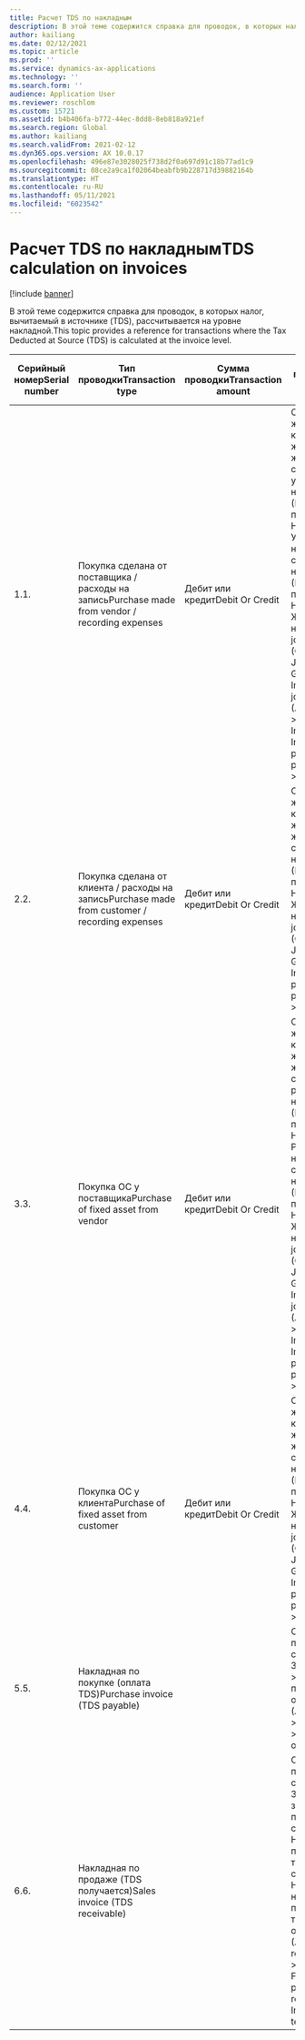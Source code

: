 ```yaml
---
title: Расчет TDS по накладным
description: В этой теме содержится справка для проводок, в которых налог, вычитаемый в источнике (TDS), рассчитывается на уровне накладной.
author: kailiang
ms.date: 02/12/2021
ms.topic: article
ms.prod: ''
ms.service: dynamics-ax-applications
ms.technology: ''
ms.search.form: ''
audience: Application User
ms.reviewer: roschlom
ms.custom: 15721
ms.assetid: b4b406fa-b772-44ec-8dd8-8eb818a921ef
ms.search.region: Global
ms.author: kailiang
ms.search.validFrom: 2021-02-12
ms.dyn365.ops.version: AX 10.0.17
ms.openlocfilehash: 496e87e3028025f738d2f0a697d91c18b77ad1c9
ms.sourcegitcommit: 08ce2a9ca1f02064beabfb9b228717d39882164b
ms.translationtype: HT
ms.contentlocale: ru-RU
ms.lasthandoff: 05/11/2021
ms.locfileid: "6023542"
---
```

# <a name="tds-calculation-on-invoices"></a><span data-ttu-id="d334e-103">Расчет TDS по накладным</span><span class="sxs-lookup"><span data-stu-id="d334e-103">TDS calculation on invoices</span></span>

[!include [banner](../includes/banner.md)]

<span data-ttu-id="d334e-104">В этой теме содержится справка для проводок, в которых налог, вычитаемый в источнике (TDS), рассчитывается на уровне накладной.</span><span class="sxs-lookup"><span data-stu-id="d334e-104">This topic provides a reference for transactions where the Tax Deducted at Source (TDS) is calculated at the invoice level.</span></span>

| <span data-ttu-id="d334e-105">Серийный номер</span><span class="sxs-lookup"><span data-stu-id="d334e-105">Serial number</span></span> | <span data-ttu-id="d334e-106">Тип проводки</span><span class="sxs-lookup"><span data-stu-id="d334e-106">Transaction type</span></span>                                 | <span data-ttu-id="d334e-107">Сумма проводки</span><span class="sxs-lookup"><span data-stu-id="d334e-107">Transaction amount</span></span> | <span data-ttu-id="d334e-108">Имя страницы и путь выбора</span><span class="sxs-lookup"><span data-stu-id="d334e-108">Page name and selection path</span></span>                                 | <span data-ttu-id="d334e-109">Тип счета и тип корр. счета</span><span class="sxs-lookup"><span data-stu-id="d334e-109">Account type and offset account type</span></span>                         |
| ------------- | ------------------------------------------------ | ------------------ | ------------------------------------------------------------ | ------------------------------------------------------------ |
| <span data-ttu-id="d334e-110">1.</span><span class="sxs-lookup"><span data-stu-id="d334e-110">1.</span></span>            | <span data-ttu-id="d334e-111">Покупка сделана от поставщика / расходы на запись</span><span class="sxs-lookup"><span data-stu-id="d334e-111">Purchase made from vendor / recording expenses</span></span>   | <span data-ttu-id="d334e-112">Дебит или кредит</span><span class="sxs-lookup"><span data-stu-id="d334e-112">Debit  Or  Credit</span></span>  | <span data-ttu-id="d334e-113">Страница Общие журналы (Главная книга > Записи журнала > Общие журналы) страница Журнал утверждения накладных (Расчеты с поставщиками > Накладные > Утверждение накладных), страница Журнал накладных (Расчеты с поставщиками > Накладные > Журнал накладных)</span><span class="sxs-lookup"><span data-stu-id="d334e-113">General journals page (General ledger >  Journal entries > General journals), Invoice approval journal page (Accounts payable > Invoices > Invoice approval), Invoice journal page (Accounts payable >  Invoices > Invoice journal)</span></span> | <span data-ttu-id="d334e-114">Главная книга (Дб.) Поставщик (Кр.).</span><span class="sxs-lookup"><span data-stu-id="d334e-114">Ledger (Dr.)  Vendor (Cr.).</span></span>  <span data-ttu-id="d334e-115">Подоходный налог рассчитывается для комбинации "Поставщик-Книга" только в том случае, когда счет ГК имеет тип разноски **Покупка** **наличности**.</span><span class="sxs-lookup"><span data-stu-id="d334e-115">Withholding tax is calculated for the Vendor-Ledger  combination only when the Ledger account has the posting type **Purchase**  **cash**.</span></span> |
| <span data-ttu-id="d334e-116">2.</span><span class="sxs-lookup"><span data-stu-id="d334e-116">2.</span></span>            | <span data-ttu-id="d334e-117">Покупка сделана от клиента / расходы на запись</span><span class="sxs-lookup"><span data-stu-id="d334e-117">Purchase made from customer / recording expenses</span></span> | <span data-ttu-id="d334e-118">Дебит или кредит</span><span class="sxs-lookup"><span data-stu-id="d334e-118">Debit  Or  Credit</span></span>  | <span data-ttu-id="d334e-119">Страница Общие журналы (Главная книга > Записи журнала > Общие журналы), страница Журнал накладных (Расчеты с поставщиками > Накладные > Журнал накладных)</span><span class="sxs-lookup"><span data-stu-id="d334e-119">General journals page (General ledger >  Journal entries > General journals), Invoice journal page (Accounts payable >  Invoices > Invoice journal)</span></span> | <span data-ttu-id="d334e-120">Главная книга (Дб.) Клиент (Кр.)</span><span class="sxs-lookup"><span data-stu-id="d334e-120">Ledger (Dr.)  Customer (Cr.)</span></span>                                 |
| <span data-ttu-id="d334e-121">3.</span><span class="sxs-lookup"><span data-stu-id="d334e-121">3.</span></span>            | <span data-ttu-id="d334e-122">Покупка ОС у поставщика</span><span class="sxs-lookup"><span data-stu-id="d334e-122">Purchase of fixed asset from vendor</span></span>              | <span data-ttu-id="d334e-123">Дебит или кредит</span><span class="sxs-lookup"><span data-stu-id="d334e-123">Debit  Or  Credit</span></span>  | <span data-ttu-id="d334e-124">Страница Общие журналы (Главная книга > Записи журнала > Общие журналы) страница Журнал регистрации накладных (Расчеты с поставщиками > Накладные > Регистрация накладных), страница Журнал накладных (Расчеты с поставщиками > Накладные > Журнал накладных)</span><span class="sxs-lookup"><span data-stu-id="d334e-124">General journals page (General ledger >  Journal entries > General journals), Invoice register journal page (Accounts payable > Invoices > Invoice register), Invoice journal page (Accounts payable >  Invoices > Invoice journal)</span></span> | <span data-ttu-id="d334e-125">Основные средства (Дб.) Поставщик (Кр.)</span><span class="sxs-lookup"><span data-stu-id="d334e-125">Fixed assets (Dr.)  Vendor (Cr.)</span></span>                             |
| <span data-ttu-id="d334e-126">4.</span><span class="sxs-lookup"><span data-stu-id="d334e-126">4.</span></span>            | <span data-ttu-id="d334e-127">Покупка ОС у клиента</span><span class="sxs-lookup"><span data-stu-id="d334e-127">Purchase of fixed asset from customer</span></span>            | <span data-ttu-id="d334e-128">Дебит или кредит</span><span class="sxs-lookup"><span data-stu-id="d334e-128">Debit  Or  Credit</span></span>  | <span data-ttu-id="d334e-129">Страница Общие журналы (Главная книга > Записи журнала > Общие журналы), страница Журнал накладных (Расчеты с поставщиками > Накладные > Журнал накладных)</span><span class="sxs-lookup"><span data-stu-id="d334e-129">General journals page (General ledger >  Journal entries > General journals), Invoice journal page (Accounts payable >  Invoices > Invoice journal)</span></span> | <span data-ttu-id="d334e-130">Основные средства (Дб.) Клиент (Кр.)</span><span class="sxs-lookup"><span data-stu-id="d334e-130">Fixed assets (Dr.)  Customer (Cr.)</span></span>                           |
| <span data-ttu-id="d334e-131">5.</span><span class="sxs-lookup"><span data-stu-id="d334e-131">5.</span></span>            | <span data-ttu-id="d334e-132">Накладная по покупке (оплата TDS)</span><span class="sxs-lookup"><span data-stu-id="d334e-132">Purchase invoice  (TDS payable)</span></span>                  |                    | <span data-ttu-id="d334e-133">Страница Заказ на покупку (Расчеты с поставщиками > Заказы на покупку > Все заказы на покупку)</span><span class="sxs-lookup"><span data-stu-id="d334e-133">Purchase order page (Accounts payable > Purchase orders > All purchase orders)</span></span> |                                                              |
| <span data-ttu-id="d334e-134">6.</span><span class="sxs-lookup"><span data-stu-id="d334e-134">6.</span></span>            | <span data-ttu-id="d334e-135">Накладная по продаже (TDS получается)</span><span class="sxs-lookup"><span data-stu-id="d334e-135">Sales invoice  (TDS receivable)</span></span>                  |                    | <span data-ttu-id="d334e-136">Страница Заказ на продажу (Расчеты с клиентами > Заказы > Все заказы на продажу), страница Накладная с произвольным текстом (Расчеты с клиентами > Накладные > Все накладные с произвольным текстом)</span><span class="sxs-lookup"><span data-stu-id="d334e-136">Sales order page (Accounts receivable > Orders > All sales orders), Free text invoice page (Accounts receivable > Invoices > All free text invoices)</span></span> |                                                              |

